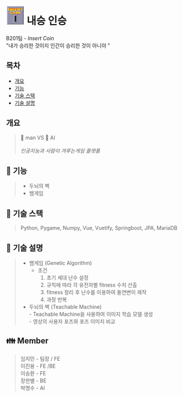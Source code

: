 # <img src="./img/insertcoin.png" width="50" height="50" /> 내승 인승

B201팀 - *Insert Coin*   
"내가 승리한 것이지 인간이 승리한 것이 아니야 "


## 목차
- [개요](#개요)
- [기능](#기능)
- [기술 스택](#기술-스택)
- [기술 설명](#기술-설명법)

## 개요
> :information_desk_person: man VS :bust_in_silhouette: AI  <br><br>
> *인공지능과 사람이 겨루는게임 플랫폼*  

## :bust_in_silhouette: 기능
> * 두뇌의 벽
> * 뱀게임 

## :information_desk_person: 기술 스택
> Python, Pygame, Numpy, Vue, Vuetify, Springboot, JPA, MariaDB

## 🙉 기술 설명
>
> - 뱀게임 (Genetic Algorithm)
>   - 조건
>     1. 초기 세대 난수 설정
>     2. 규칙에 따라 각 유전자별 fitness 수치 산출
>     3. fitness 정리 후 난수를 이용하여 돌연변이 제작
>     4. 과정 반복
> - 두뇌의 벽 (Teachable Machine)   
    - Teachable Machine을 사용하여 이미지 학습 모델 생성  
    - 영상의 사용자 포즈와 포즈 이미지 비교  


## 	👪 Member
> 임지민 - 팀장 / FE  
> 이진용 - FE /BE  
> 이승환 - FE  
> 장한별 - BE  
> 박명수 - AI  

